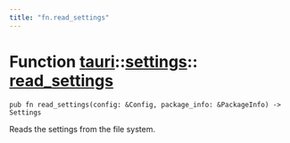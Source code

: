 ```yaml
---
title: "fn.read_settings"
---
```


# Function [tauri](/docs/api/rust/tauri/../index.html)::​[settings](/docs/api/rust/tauri/index.html)::​[read_settings](/docs/api/rust/tauri/)

    pub fn read_settings(config: &Config, package_info: &PackageInfo) -> Settings

Reads the settings from the file system.
